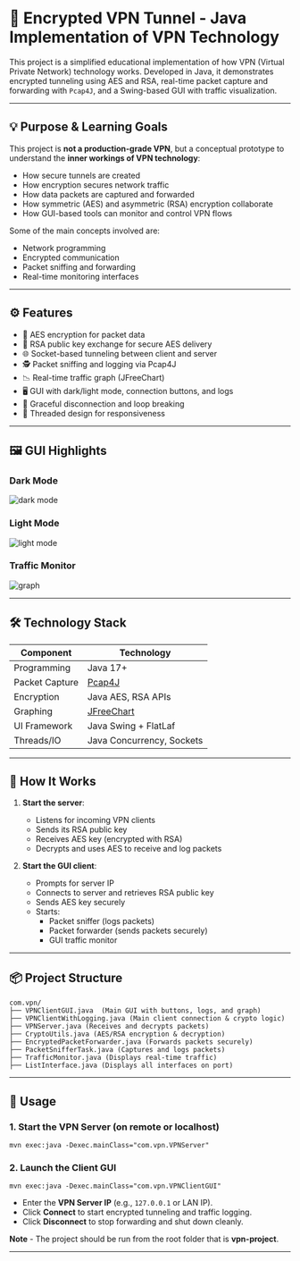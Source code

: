 # 🔐 Encrypted VPN Tunnel - Java Implementation of VPN Technology

This project is a simplified educational implementation of how VPN (Virtual Private Network) technology works. Developed in Java, it demonstrates encrypted tunneling using AES and RSA, real-time packet capture and forwarding with `Pcap4J`, and a Swing-based GUI with traffic visualization.

---

## 💡 Purpose & Learning Goals

This project is **not a production-grade VPN**, but a conceptual prototype to understand the **inner workings of VPN technology**:

- How secure tunnels are created
- How encryption secures network traffic
- How data packets are captured and forwarded
- How symmetric (AES) and asymmetric (RSA) encryption collaborate
- How GUI-based tools can monitor and control VPN flows

Some of the main concepts involved are:

- Network programming
- Encrypted communication
- Packet sniffing and forwarding
- Real-time monitoring interfaces

---

## ⚙️ Features

- 🔐 AES encryption for packet data
- 🔑 RSA public key exchange for secure AES delivery
- 🌐 Socket-based tunneling between client and server
- 🕵️ Packet sniffing and logging via Pcap4J
- 📉 Real-time traffic graph (JFreeChart)
- 🖥️ GUI with dark/light mode, connection buttons, and logs
- 🚫 Graceful disconnection and loop breaking
- 🧵 Threaded design for responsiveness

---

## 🖼️ GUI Highlights

### Dark Mode  
![dark mode](assets/gui_dark.png)

### Light Mode  
![light mode](assets/gui_light.png)

### Traffic Monitor  
![graph](assets/traffic_graph.png)

---

## 🛠️ Technology Stack

| Component         | Technology         |
|------------------|--------------------|
| Programming       | Java 17+           |
| Packet Capture    | [Pcap4J](https://www.pcap4j.org/) |
| Encryption        | Java AES, RSA APIs |
| Graphing          | [JFreeChart](https://www.jfree.org/jfreechart/) |
| UI Framework      | Java Swing + FlatLaf |
| Threads/IO        | Java Concurrency, Sockets |

---

## 🚀 How It Works

1. **Start the server**:
   - Listens for incoming VPN clients
   - Sends its RSA public key
   - Receives AES key (encrypted with RSA)
   - Decrypts and uses AES to receive and log packets

2. **Start the GUI client**:
   - Prompts for server IP
   - Connects to server and retrieves RSA public key
   - Sends AES key securely
   - Starts:
     - Packet sniffer (logs packets)
     - Packet forwarder (sends packets securely)
     - GUI traffic monitor

---

## 📦 Project Structure

```
com.vpn/
├── VPNClientGUI.java  (Main GUI with buttons, logs, and graph)
├── VPNClientWithLogging.java (Main client connection & crypto logic)
├── VPNServer.java (Receives and decrypts packets)
├── CryptoUtils.java (AES/RSA encryption & decryption)
├── EncryptedPacketForwarder.java (Forwards packets securely)
├── PacketSnifferTask.java (Captures and logs packets)
├── TrafficMonitor.java (Displays real-time traffic)
├── ListInterface.java (Displays all interfaces on port)
```

---

## 🚀 Usage

### 1. Start the VPN Server (on remote or localhost)

```
mvn exec:java -Dexec.mainClass="com.vpn.VPNServer"
```

### 2. Launch the Client GUI

```
mvn exec:java -Dexec.mainClass="com.vpn.VPNClientGUI"
```

- Enter the **VPN Server IP** (e.g., `127.0.0.1` or LAN IP).
- Click **Connect** to start encrypted tunneling and traffic logging.
- Click **Disconnect** to stop forwarding and shut down cleanly.

**Note** - The project should be run from the root folder that is **vpn-project**.

---

